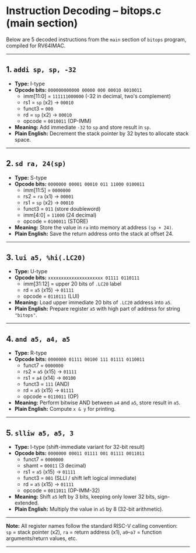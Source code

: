 # Instruction Decoding – bitops.c (main section)

Below are 5 decoded instructions from the `main` section of `bitops` program, compiled for RV64IMAC.

---

## 1. `addi sp, sp, -32`

- **Type:** I-type  
- **Opcode bits:** `000000000000 00000 000 00010 0010011`  
  - imm[11:0] = `111111000000` (-32 in decimal, two's complement)  
  - rs1 = `sp` (x2) → `00010`  
  - funct3 = `000`  
  - rd = `sp` (x2) → `00010`  
  - opcode = `0010011` (OP-IMM)  
- **Meaning:** Add immediate `-32` to `sp` and store result in `sp`.  
- **Plain English:** Decrement the stack pointer by 32 bytes to allocate stack space.

---

## 2. `sd ra, 24(sp)`

- **Type:** S-type  
- **Opcode bits:** `0000000 00001 00010 011 11000 0100011`  
  - imm[11:5] = `0000000`  
  - rs2 = `ra` (x1) → `00001`  
  - rs1 = `sp` (x2) → `00010`  
  - funct3 = `011` (store doubleword)  
  - imm[4:0] = `11000` (24 decimal)  
  - opcode = `0100011` (STORE)  
- **Meaning:** Store the value in `ra` into memory at address `(sp + 24)`.  
- **Plain English:** Save the return address onto the stack at offset 24.

---

## 3. `lui a5, %hi(.LC20)`

- **Type:** U-type  
- **Opcode bits:** `xxxxxxxxxxxxxxxxxxxxx 01111 0110111`  
  - imm[31:12] = upper 20 bits of `.LC20` label  
  - rd = `a5` (x15) → `01111`  
  - opcode = `0110111` (LUI)  
- **Meaning:** Load upper immediate 20 bits of `.LC20` address into `a5`.  
- **Plain English:** Prepare register `a5` with high part of address for string `"bitops"`.

---

## 4. `and a5, a4, a5`

- **Type:** R-type  
- **Opcode bits:** `0000000 01111 00100 111 01111 0110011`  
  - funct7 = `0000000`  
  - rs2 = `a5` (x15) → `01111`  
  - rs1 = `a4` (x14) → `00100`  
  - funct3 = `111` (AND)  
  - rd = `a5` (x15) → `01111`  
  - opcode = `0110011` (OP)  
- **Meaning:** Perform bitwise AND between `a4` and `a5`, store result in `a5`.  
- **Plain English:** Compute `x & y` for printing.

---

## 5. `slliw a5, a5, 3`

- **Type:** I-type (shift-immediate variant for 32-bit result)  
- **Opcode bits:** `0000000 00011 01111 001 01111 0011011`  
  - funct7 = `0000000`  
  - shamt = `00011` (3 decimal)  
  - rs1 = `a5` (x15) → `01111`  
  - funct3 = `001` (SLLI / shift left logical immediate)  
  - rd = `a5` (x15) → `01111`  
  - opcode = `0011011` (OP-IMM-32)  
- **Meaning:** Shift `a5` left by 3 bits, keeping only lower 32 bits, sign-extended.  
- **Plain English:** Multiply the value in `a5` by 8 (32-bit arithmetic).

---

**Note:** All register names follow the standard RISC-V calling convention:  
`sp` = stack pointer (x2), `ra` = return address (x1), `a0`–`a7` = function arguments/return values, etc.

---
